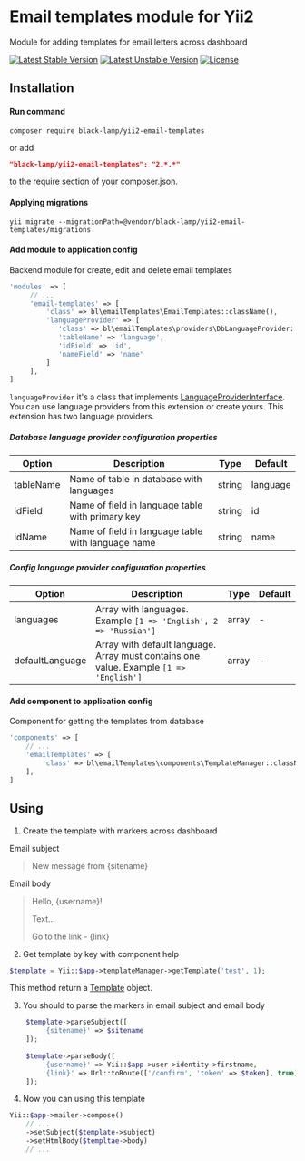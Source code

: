 Email templates module for Yii2
===============================
Module for adding templates for email letters across dashboard

[![Latest Stable Version](https://poser.pugx.org/black-lamp/yii2-email-templates/v/stable)](https://packagist.org/packages/black-lamp/yii2-email-templates)
[![Latest Unstable Version](https://poser.pugx.org/black-lamp/yii2-email-templates/v/unstable)](https://packagist.org/packages/black-lamp/yii2-email-templates)
[![License](https://poser.pugx.org/black-lamp/yii2-email-templates/license)](https://packagist.org/packages/black-lamp/yii2-email-templates)

Installation
------------
#### Run command
```
composer require black-lamp/yii2-email-templates
```
or add
```json
"black-lamp/yii2-email-templates": "2.*.*"
```
to the require section of your composer.json.
#### Applying migrations
```
yii migrate --migrationPath=@vendor/black-lamp/yii2-email-templates/migrations
```
#### Add module to application config
Backend module for create, edit and delete email templates
```php
'modules' => [
     // ...
     'email-templates' => [
         'class' => bl\emailTemplates\EmailTemplates::className(),
         'languageProvider' => [
            'class' => bl\emailTemplates\providers\DbLanguageProvider::className(),
            'tableName' => 'language',
            'idField' => 'id',
            'nameField' => 'name'
         ]
     ],
]
```
`languageProvider` it's a class that implements [LanguageProviderInterface](https://github.com/black-lamp/yii2-email-templates/blob/master/src/providers/LanguageProviderInterface.php).
You can use language providers from this extension or create yours.
This extension has two language providers.

##### Database language provider configuration properties
| Option | Description | Type | Default |
|----|----|----|----|
|tableName|Name of table in database with languages|string|language|
|idField|Name of field in language table with primary key|string|id|
|idName|Name of field in language table with language name|string|name|

##### Config language provider configuration properties
| Option | Description | Type | Default |
|----|----|----|----|
|languages|Array with languages. Example `[1 => 'English', 2 => 'Russian']`|array|-|
|defaultLanguage|Array with default language. Array must contains one value. Example `[1 => 'English']`|array|-|

#### Add component to application config
Component for getting the templates from database
```php
'components' => [
    // ...
    'emailTemplates' => [
        'class' => bl\emailTemplates\components\TemplateManager::className()
    ],
]
```

Using
-----
1) Create the template with markers across dashboard

Email subject
> New message from {sitename}

Email body
> Hello, {username}!
>
> Text...
>
> Go to the link - {link}

2) Get template by key with component help
```php
$template = Yii::$app->templateManager->getTemplate('test', 1);
```
This method return a [Template](https://github.com/black-lamp/yii2-email-templates/blob/master/src/data/Template.php) object.

3) You should to parse the markers in email subject and email body
```php
    $template->parseSubject([
        '{sitename}' => $sitename
    ]);
    
    $template->parseBody([
        '{username}' => Yii::$app->user->identity->firstname,
        '{link}' => Url::toRoute(['/confirm', 'token' => $token], true)
    ]);
```

4) Now you can using this template
```php
Yii::$app->mailer->compose()
    // ...
    ->setSubject($template->subject)
    ->setHtmlBody($templtae->body)
    // ...
```
